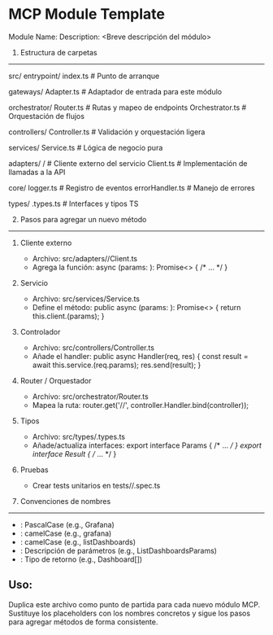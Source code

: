 # MCP Module Template

Module Name: <ModuleName>
Description: \<Breve descripción del módulo>

1. Estructura de carpetas

---

src/
entrypoint/
index.ts            # Punto de arranque

gateways/ <moduleName>Adapter.ts    # Adaptador de entrada para este módulo

orchestrator/ <moduleName>Router.ts     # Rutas y mapeo de endpoints <moduleName>Orchestrator.ts # Orquestación de flujos

controllers/ <moduleName>Controller.ts # Validación y orquestación ligera

services/ <moduleName>Service.ts    # Lógica de negocio pura

adapters/ <moduleName>/              # Cliente externo del servicio <ModuleName>Client.ts    # Implementación de llamadas a la API

core/
logger.ts                # Registro de eventos
errorHandler.ts          # Manejo de errores

types/ <moduleName>.types.ts    # Interfaces y tipos TS

2. Pasos para agregar un nuevo método

---

1. Cliente externo

   * Archivo: src/adapters/<moduleName>/<ModuleName>Client.ts
   * Agrega la función:
     async <methodName>(params: <ParamsType>): Promise<<ReturnType>> { /\* ... \*/ }

2. Servicio

   * Archivo: src/services/<moduleName>Service.ts
   * Define el método:
     public async <methodName>(params: <ParamsType>): Promise<<ReturnType>> {
     return this.client.<methodName>(params);
     }

3. Controlador

   * Archivo: src/controllers/<moduleName>Controller.ts
   * Añade el handler:
     public async <methodName>Handler(req, res) {
     const result = await this.service.<methodName>(req.params);
     res.send(result);
     }

4. Router / Orquestador

   * Archivo: src/orchestrator/<moduleName>Router.ts
   * Mapea la ruta:
     router.get('/<moduleName>/<methodName>', controller.<methodName>Handler.bind(controller));

5. Tipos

   * Archivo: src/types/<moduleName>.types.ts
   * Añade/actualiza interfaces:
     export interface <MethodName>Params { /\* ... */ }
     export interface <MethodName>Result { /* ... \*/ }

6. Pruebas

   * Crear tests unitarios en tests/<moduleName>/<methodName>.spec.ts

7. Convenciones de nombres

---

* <ModuleName>: PascalCase (e.g., Grafana)
* <moduleName>: camelCase (e.g., grafana)
* <methodName>: camelCase (e.g., listDashboards)
* <ParamsType>: Descripción de parámetros (e.g., ListDashboardsParams)
* <ReturnType>: Tipo de retorno (e.g., Dashboard\[])

## Uso:

Duplica este archivo como punto de partida para cada nuevo módulo MCP. Sustituye los placeholders con los nombres concretos y sigue los pasos para agregar métodos de forma consistente.
